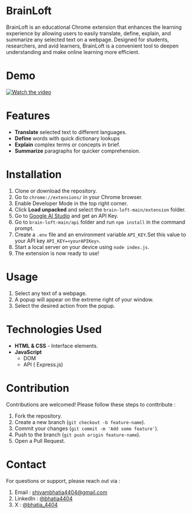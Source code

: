 # BrainLoft

BrainLoft is an educational Chrome extension that enhances the learning experience by allowing users to easily translate, define, explain, and summarize any selected text on a webpage. Designed for students, researchers, and avid learners, BrainLoft is a convenient tool to deepen understanding and make online learning more efficient.

# Demo

[![Watch the video](https://i.ytimg.com/vi/MrDkjmRxNAM/hqdefault.jpg?sqp=-oaymwE2CNACELwBSFXyq4qpAygIARUAAIhCGAFwAcABBvABAfgB_gmAAtAFigIMCAAQARhlIEEoRTAP&rs=AOn4CLDVAlQE1tQaX9t9FeLK1B4ahVYJwg)](https://youtu.be/MrDkjmRxNAM)

# Features

- **Translate** selected text to different languages.
- **Define** words with quick dictionary lookups
- **Explain** complex terms or concepts in brief.
- **Summarize** paragraphs for quicker comprehension.

# Installation

1. Clone or download the repository.
2. Go to `chrome://extensions/` in your Chrome browser.
3. Enable Developer Mode in the top right corner.
4. Click **Load unpacked** and select the `brain-loft-main/extension` folder.
5. Go to [Google AI Studio](https://aistudio.google.com/) and get an API Key.
6. Go to `brain-loft-main/api` folder and run `npm install` in the command prompt.
7. Create a `.env` file and an environment variable `API_KEY`.Set this value to your API key `API_KEY=<yourAPIKey>`.
8. Start a local server on your device using `node index.js`.
9. The extension is now ready to use!

# Usage

1. Select any text of a webpage.
2. A popup will appear on the extreme right of your window.
3. Select the desired action from the popup.

# Technologies Used

- **HTML & CSS** - Interface elements.
- **JavaScript**
  - DOM
  - API ( Express.js)

# Contribution

Contributions are welcomed! Please follow these steps to conttribute :

1. Fork the repository.
2. Create a new branch (`git checkout -b feature-name`).
3. Commit your changes (`git commit -m 'Add some feature'`).
4. Push to the branch (`git push origin feature-name`).
5. Open a Pull Request.

# Contact

For questions or support, please reach out via :

1. Email : [shivambhatia4404@gmail.com](mailto:shivambhatia4404@gmail.com)
2. LinkedIn : [@bhatia4404](https://www.linkedin.com/in/bhatia4404/)
3. X : [@bhatia_4404](https://x.com/bhatia_4404)
